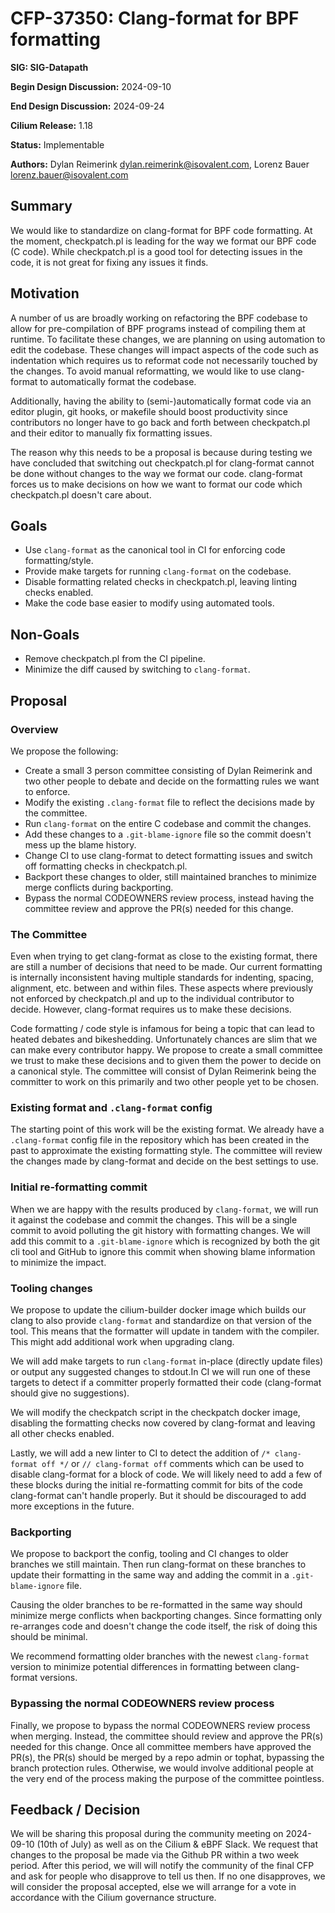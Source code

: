 # CFP-37350: Clang-format for BPF formatting

**SIG: SIG-Datapath**

**Begin Design Discussion:** 2024-09-10

**End Design Discussion:** 2024-09-24

**Cilium Release:** 1.18

**Status:** Implementable

**Authors:** Dylan Reimerink <dylan.reimerink@isovalent.com>, Lorenz Bauer <lorenz.bauer@isovalent.com>

## Summary

We would like to standardize on clang-format for BPF code formatting. At the moment, checkpatch.pl is leading for the way we format our BPF code (C code). While checkpatch.pl is a good tool for detecting issues in the code, it is not great for fixing any issues it finds.

## Motivation

A number of us are broadly working on refactoring the BPF codebase to allow for pre-compilation of BPF programs instead of compiling them at runtime. To facilitate these changes, we are planning on using automation to edit the codebase. These changes will impact aspects of the code such as indentation which requires us to reformat code not necessarily touched by the changes. To avoid manual reformatting, we would like to use clang-format to automatically format the codebase.

Additionally, having the ability to (semi-)automatically format code via an editor plugin, git hooks, or makefile should boost productivity since contributors no longer have to go back and forth between checkpatch.pl and their editor to manually fix formatting issues.

The reason why this needs to be a proposal is because during testing we have concluded that switching out checkpatch.pl for clang-format cannot be done without changes to the way we format our code. clang-format forces us to make decisions on how we want to format our code which checkpatch.pl doesn't care about.

## Goals

* Use `clang-format` as the canonical tool in CI for enforcing code formatting/style.
* Provide make targets for running `clang-format` on the codebase.
* Disable formatting related checks in checkpatch.pl, leaving linting checks enabled.
* Make the code base easier to modify using automated tools.

## Non-Goals

* Remove checkpatch.pl from the CI pipeline.
* Minimize the diff caused by switching to `clang-format`.

## Proposal

### Overview

We propose the following:

* Create a small 3 person committee consisting of Dylan Reimerink and two other people to debate and decide on the formatting rules we want to enforce.
* Modify the existing `.clang-format` file to reflect the decisions made by the committee.
* Run `clang-format` on the entire C codebase and commit the changes.
* Add these changes to a `.git-blame-ignore` file so the commit doesn't mess up the blame history.
* Change CI to use clang-format to detect formatting issues and switch off formatting checks in checkpatch.pl.
* Backport these changes to older, still maintained branches to minimize merge conflicts during backporting.
* Bypass the normal CODEOWNERS review process, instead having the committee review and approve the PR(s) needed for this change.

### The Committee

Even when trying to get clang-format as close to the existing format, there are still a number of decisions that need to be made. Our current formatting is internally inconsistent having multiple standards for indenting, spacing, alignment, etc. between and within files. These aspects where previously not enforced by checkpatch.pl and up to the individual contributor to decide. However, clang-format requires us to make these decisions.

Code formatting / code style is infamous for being a topic that can lead to heated debates and bikeshedding. Unfortunately chances are slim that we can make every contributor happy. We propose to create a small committee we trust to make these decisions and to given them the power to decide on a canonical style. The committee will consist of Dylan Reimerink being the committer to work on this primarily and two other people yet to be chosen.

### Existing format and `.clang-format` config

The starting point of this work will be the existing format. We already have a `.clang-format` config file in the repository which has been created in the past to approximate the existing formatting style. The committee will review the changes made by clang-format and decide on the best settings to use.

### Initial re-formatting commit

When we are happy with the results produced by `clang-format`, we will run it against the codebase and commit the changes. This will be a single commit to avoid polluting the git history with formatting changes. We will add this commit to a `.git-blame-ignore` which is recognized by both the git cli tool and GitHub to ignore this commit when showing blame information to minimize the impact. 

### Tooling changes

We propose to update the cilium-builder docker image which builds our clang to also provide `clang-format` and standardize on that version of the tool. This means that the formatter will update in tandem with the compiler. This might add additional work when upgrading clang.

We will add make targets to run `clang-format` in-place (directly update files) or output any suggested changes to stdout.In  CI we will run one of these targets to detect if a committer properly formatted their code (clang-format should give no suggestions).

We will modify the checkpatch script in the checkpatch docker image, disabling the formatting checks now covered by clang-format and leaving all other checks enabled.

Lastly, we will add a new linter to CI to detect the addition of `/* clang-format off */` or `// clang-format off` comments which can be used to disable clang-format for a block of code. We will likely need to add a few of these blocks during the initial re-formatting commit for bits of the code clang-format can't handle properly. But it should be discouraged to add more exceptions in the future.

### Backporting

We propose to backport the config, tooling and CI changes to older branches we still maintain. Then run clang-format on these branches to update their formatting in the same way and adding the commit in a `.git-blame-ignore` file.

Causing the older branches to be re-formatted in the same way should minimize merge conflicts when backporting changes. Since formatting only re-arranges code and doesn't change the code itself, the risk of doing this should be minimal.

We recommend formatting older branches with the newest `clang-format` version to minimize potential differences in formatting between clang-format versions.

### Bypassing the normal CODEOWNERS review process

Finally, we propose to bypass the normal CODEOWNERS review process when merging. Instead, the committee should review and approve the PR(s) needed for this change. Once all committee members have approved the PR(s), the PR(s) should be merged by a repo admin or tophat, bypassing the branch protection rules. Otherwise, we would involve additional people at the very end of the process making the purpose of the committee pointless.

## Feedback / Decision

We will be sharing this proposal during the community meeting on 2024-09-10 (10th of July) as well as on the Cilium & eBPF Slack. We request that changes to the proposal be made via the Github PR within a two week period. After this period, we will will notify the community of the final CFP and ask for people who disapprove to tell us then. If no one disapproves, we will consider the proposal accepted, else we will arrange for a vote in accordance with the Cilium governance structure.
